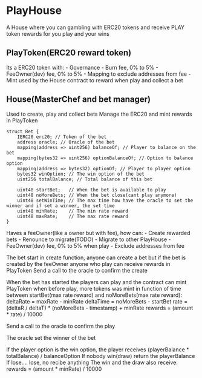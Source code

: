 # PlayHouse

A House where you can gambling with ERC20 tokens and receive PLAY token rewards for you play and your wins

## PlayToken(ERC20 reward token)

Its a ERC20 token with:
    - Governance
    - Burn fee, 0% to 5%
    - FeeOwner(dev) fee, 0% to 5%
    - Mapping to exclude addresses from fee
    - Mint used by the House contract to reward when play and collect a bet

## House(MasterChef and bet manager)

Used to create, play and collect bets
Manage the ERC20 and mint rewards in PlayToken

```solidity
struct Bet {
    IERC20 erc20; // Token of the bet
    address oracle; // Oracle of the bet
    mapping(address => uint256) balanceOf; // Player to balance on the bet
    mapping(bytes32 => uint256) optionBalanceOf; // Option to balance option
    mapping(address => bytes32) optionOf; // Player to player option
    bytes32 winOption; // The win option of the bet
    uint256 totalBalance; // Total balance of this bet

    uint48 startBet;   // When the bet is available to play
    uint48 noMoreBets; // When the bet close(cant play anymore)
    uint48 setWinTime; // The max time how have the oracle to set the winner and if set a winner, the set time
    uint48 minRate;    // The min rate reward
    uint48 maxRate;    // The max rate reward
}
```

Haves a feeOwner(like a owner but with fee), how can:
    - Create rewarded bets
    - Renounce to migrate(TODO)
    - Migrate to other PlayHouse
    - FeeOwner(dev) fee, 0% to 5% when play
    - Exclude addresses from fee

The bet start in create function, anyone can create a bet but if the bet is created by the feeOwner anyone who play can receive rewards in PlayToken
Send a call to the oracle to confirm the create

When the bet has started the players can play and the contract can mint PlayToken when before play, more tokens was mint in function of time between startBet(max rate reward) and noMoreBets(max rate reward):
    deltaRate = maxRate - minRate
    deltaTime = noMoreBets - startBet
    rate = (deltaR / deltaT) * (noMoreBets - timestamp) + minRate
    rewards = (amount * rate) / 10000

Send a call to the oracle to confirm the play

The oracle set the winner of the bet

If the player option is the win option, the player receives (playerBalance * totalBalance) / balanceOption
If nobody win(draw) return the playerBalance
If lose.... lose, no recibe anything
The win and the draw also receive: rewards = (amount * minRate) / 10000
